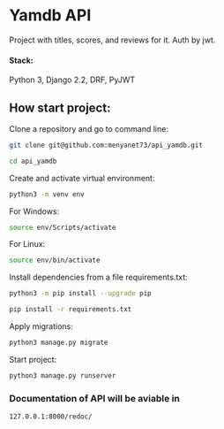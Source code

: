 # Yamdb API
Project with titles, scores, and reviews for it. Auth by jwt.

#### Stack: 
Python 3, Django 2.2, DRF, PyJWT

## How start project:

Clone a repository and go to command line:

```sh
git clone git@github.com:menyanet73/api_yamdb.git
```

```sh
cd api_yamdb
```

Create and activate virtual environment:

```sh
python3 -m venv env
```
For Windows:
```sh
source env/Scripts/activate  
```
For Linux:
```sh
source env/bin/activate  
```

Install dependencies from a file requirements.txt:

```sh
python3 -m pip install --upgrade pip
```

```sh
pip install -r requirements.txt
```

Apply migrations:

```sh
python3 manage.py migrate
```

Start project:

```sh
python3 manage.py runserver
```

### Documentation of API will be aviable in
```sh
127.0.0.1:8000/redoc/
```
